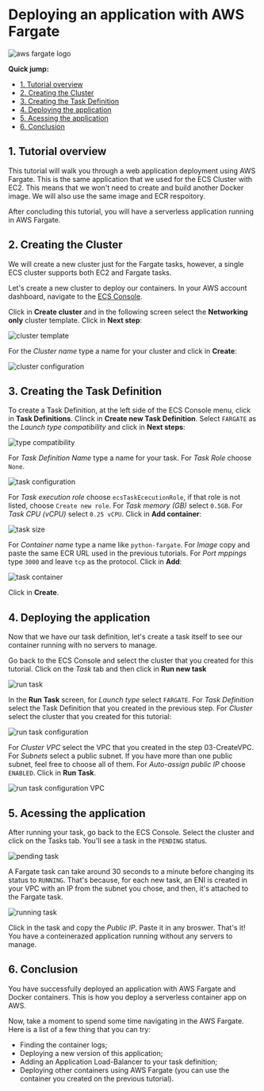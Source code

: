 # Deploying an application with AWS Fargate

![aws fargate logo](https://github.com/bemer/containers-on-aws-workshop/blob/master/05-DeployFargate/images/aws_fargate_logo.png)


**Quick jump:**

* [1. Tutorial overview](https://github.com/bemer/containers-on-aws-workshop/tree/master/05-DeployFargate#1-tutorial-overview)
* [2. Creating the Cluster](https://github.com/bemer/containers-on-aws-workshop/tree/master/05-DeployFargate#5-creating-the-cluster)
* [3. Creating the Task Definition](https://github.com/bemer/containers-on-aws-workshop/tree/master/05-DeployFargate#6-creating-the-task-definition)
* [4. Deploying the application](https://github.com/bemer/containers-on-aws-workshop/tree/master/05-DeployFargate#7-deploying-the-application)
* [5. Acessing the application](https://github.com/bemer/containers-on-aws-workshop/tree/master/05-DeployFargate#8-acessing-the-application)
* [6. Conclusion](https://github.com/bemer/containers-on-aws-workshop/tree/master/05-DeployFargate#9-conclusion)


## 1. Tutorial overview

This tutorial will walk you through a web application deployment using AWS Fargate. This is the same application that we used for the ECS Cluster with EC2. This means that we won't need to create and build another Docker image. We will also use the same image and ECR respoitory.

After concluding this tutorial, you will have a serverless application running in AWS Fargate.

## 2. Creating the Cluster

We will create a new cluster just for the Fargate tasks, however, a single ECS cluster supports both EC2 and Fargate tasks.

Let's create a new cluster to deploy our containers. In your AWS account dashboard, navigate to the [ECS Console](https://console.aws.amazon.com/ecs/home?region=us-east-1#/clusters).

Click in **Create cluster** and in the following screen select the **Networking only** cluster template. Click in **Next step**:

![cluster template](https://github.com/bemer/containers-on-aws-workshop/blob/master/05-DeployFargate/images/cluster_template.png)

For the *Cluster name* type a name for your cluster and click in **Create**:

![cluster configuration](https://github.com/bemer/containers-on-aws-workshop/blob/master/05-DeployFargate/images/cluster_configuration.png)

## 3. Creating the Task Definition

To create a Task Definition, at the left side of the ECS Console menu, click in **Task Definitions**. Clinck in **Create new Task Definition**. Select `FARGATE` as the *Launch type compatibility* and click in **Next steps**:

![type compatibility](https://github.com/bemer/containers-on-aws-workshop/blob/master/05-DeployFargate/images/task_compatibility.png)

For *Task Definition Name* type a name for your task. For *Task Role* choose `None`.

![task configuration](https://github.com/bemer/containers-on-aws-workshop/blob/master/05-DeployFargate/images/task_configuration.png)

For *Task execution role* choose `ecsTaskEcecutionRole`, if that role is not listed, choose `Create new role`. For *Task memory (GB)* select `0.5GB`. For *Task CPU (vCPU)* select `0.25 vCPU`. Click in **Add container**:

![task size](https://github.com/bemer/containers-on-aws-workshop/blob/master/05-DeployFargate/images/task_size.png)

For *Container name* type a name like `python-fargate`. For *Image* copy and paste the same ECR URL used in the previous tutorials. For *Port mppings* type `3000` and leave `tcp` as  the protocol. Click in **Add**: 

![task container](https://github.com/bemer/containers-on-aws-workshop/blob/master/05-DeployFargate/images/fargate_container.png)

Click in **Create**.

## 4. Deploying the application

Now that we have our task definition, let's create a task itself to see our container running with no servers to manage.

Go back to the ECS Console and select the cluster that you created for this tutorial. Click on the *Task* tab and then click in **Run new task**

![run task](https://github.com/bemer/containers-on-aws-workshop/blob/master/05-DeployFargate/images/run_new_task.png)

In the **Run Task** screen, for *Launch type* select `FARGATE`. For *Task Definition* select the Task Definition that you created in the previous step. For *Cluster* select the cluster that you created for this tutorial:

![run task configuration](https://github.com/bemer/containers-on-aws-workshop/blob/master/05-DeployFargate/images/run_new_task_conf.png)

For *Cluster VPC* select the VPC that you created in the step 03-CreateVPC. For *Subnets* select a public subnet. If you have more than one public subnet, feel free to choose all of them. For *Auto-assign public IP* choose `ENABLED`. Click in **Run Task**.

![run task configuration VPC](https://github.com/bemer/containers-on-aws-workshop/blob/master/05-DeployFargate/images/run_new_task_conf_vpc.png)

## 5. Acessing the application

After running your task, go back to the ECS Console. Select the cluster and click on the Tasks tab. You'll see a task in the `PENDING` status. 

![pending task](https://github.com/bemer/containers-on-aws-sworkshop/blob/master/05-DeployFargate/images/pending_task.png)

A Fargate task can take around 30 seconds to a minute before changing its status to `RUNNING`. That's because, for each new task, an ENI is created in your VPC with an IP from the subnet you chose, and then, it's attached to the Fargate task.

![running task](https://github.com/bemer/containers-on-aws-workshop/blob/master/05-DeployFargate/images/running_task.png)

Click in the task and copy the *Public IP*. Paste it in any broswer. That's it! You have a conteinerazed application running without any servers to manage.

## 6. Conclusion

You have successfully deployed an application with AWS Fargate and Docker containers. This is how you deploy a serverless container app on AWS.

Now, take a moment to spend some time navigating in the AWS Fargate. Here is a list of a few thing that you can try:

* Finding the container logs;
* Deploying a new version of this application;
* Adding an Application Load-Balancer to your task definition;
* Deploying other containers using AWS Fargate (you can use the container you created on the previous tutorial).

